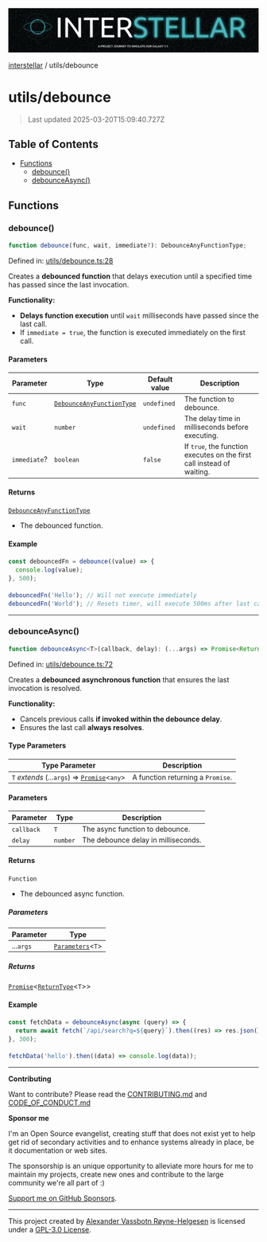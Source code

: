 <div><img alt="SPECCER logo" src="https://raw.githubusercontent.com/phun-ky/interstellar/main/public/interstellar-header.png" style="max-height:120px;"/></div>

[interstellar](../README.md) / utils/debounce

# utils/debounce

> Last updated 2025-03-20T15:09:40.727Z

## Table of Contents

- [Functions](#functions)
  - [debounce()](#debounce)
  - [debounceAsync()](#debounceasync)

## Functions

### debounce()

```ts
function debounce(func, wait, immediate?): DebounceAnyFunctionType;
```

Defined in:
[utils/debounce.ts:28](https://github.com/phun-ky/interstellar/blob/main/src/utils/debounce.ts#L28)

Creates a **debounced function** that delays execution until a specified time
has passed since the last invocation.

**Functionality:**

- **Delays function execution** until `wait` milliseconds have passed since the
  last call.
- If `immediate = true`, the function is executed immediately on the first call.

#### Parameters

| Parameter    | Type                                                                      | Default value | Description                                                            |
| ------------ | ------------------------------------------------------------------------- | ------------- | ---------------------------------------------------------------------- |
| `func`       | [`DebounceAnyFunctionType`](../types/debounce.md#debounceanyfunctiontype) | `undefined`   | The function to debounce.                                              |
| `wait`       | `number`                                                                  | `undefined`   | The delay time in milliseconds before executing.                       |
| `immediate`? | `boolean`                                                                 | `false`       | If `true`, the function executes on the first call instead of waiting. |

#### Returns

[`DebounceAnyFunctionType`](../types/debounce.md#debounceanyfunctiontype)

- The debounced function.

#### Example

```ts
const debouncedFn = debounce((value) => {
  console.log(value);
}, 500);

debouncedFn('Hello'); // Will not execute immediately
debouncedFn('World'); // Resets timer, will execute 500ms after last call
```

---

### debounceAsync()

```ts
function debounceAsync<T>(callback, delay): (...args) => Promise<ReturnType<T>>;
```

Defined in:
[utils/debounce.ts:72](https://github.com/phun-ky/interstellar/blob/main/src/utils/debounce.ts#L72)

Creates a **debounced asynchronous function** that ensures the last invocation
is resolved.

**Functionality:**

- Cancels previous calls **if invoked within the debounce delay**.
- Ensures the last call **always resolves**.

#### Type Parameters

| Type Parameter                                                                                                                      | Description                       |
| ----------------------------------------------------------------------------------------------------------------------------------- | --------------------------------- |
| `T` _extends_ (...`args`) => [`Promise`](https://developer.mozilla.org/docs/Web/JavaScript/Reference/Global_Objects/Promise)<`any`> | A function returning a `Promise`. |

#### Parameters

| Parameter  | Type     | Description                         |
| ---------- | -------- | ----------------------------------- |
| `callback` | `T`      | The async function to debounce.     |
| `delay`    | `number` | The debounce delay in milliseconds. |

#### Returns

`Function`

- The debounced async function.

##### Parameters

| Parameter | Type                                                                                                |
| --------- | --------------------------------------------------------------------------------------------------- |
| ...`args` | [`Parameters`](https://www.typescriptlang.org/docs/handbook/utility-types.html#parameterstype)<`T`> |

##### Returns

[`Promise`](https://developer.mozilla.org/docs/Web/JavaScript/Reference/Global_Objects/Promise)<[`ReturnType`](https://www.typescriptlang.org/docs/handbook/utility-types.html#returntypetype)<`T`>>

#### Example

```ts
const fetchData = debounceAsync(async (query) => {
  return await fetch(`/api/search?q=${query}`).then((res) => res.json());
}, 300);

fetchData('hello').then((data) => console.log(data));
```

---

**Contributing**

Want to contribute? Please read the
[CONTRIBUTING.md](https://github.com/phun-ky/interstellar/blob/main/CONTRIBUTING.md)
and
[CODE_OF_CONDUCT.md](https://github.com/phun-ky/interstellar/blob/main/CODE_OF_CONDUCT.md)

**Sponsor me**

I'm an Open Source evangelist, creating stuff that does not exist yet to help
get rid of secondary activities and to enhance systems already in place, be it
documentation or web sites.

The sponsorship is an unique opportunity to alleviate more hours for me to
maintain my projects, create new ones and contribute to the large community
we're all part of :)

[Support me on GitHub Sponsors](https://github.com/sponsors/phun-ky).

---

This project created by [Alexander Vassbotn Røyne-Helgesen](http://phun-ky.net)
is licensed under a
[GPL-3.0 License](https://choosealicense.com/licenses/gpl-3.0/).

